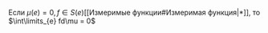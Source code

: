 Если $\mu(e) = 0, f \in S(e)$[[Измеримые функции#Измеримая функция|*]], то $\int\limits_{e} fd\mu = 0$